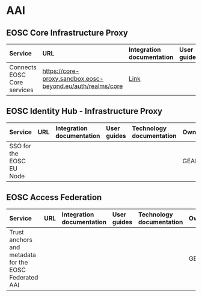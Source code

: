 # AAI

## EOSC Core Infrastructure Proxy 
| Service                         |  URL                            | Integration documentation | User guides | Technology documentation | Owner  |
|:-------------------------------- |:------------------------------ |:--------------------------|:------------|:-------------------------|:-------|
| Connects EOSC Core services |   https://core-proxy.sandbox.eosc-beyond.eu/auth/realms/core | [Link](registering-services-with-the-core-infrastructure-proxy.md) | | | GRNET |


## EOSC Identity Hub - Infrastructure Proxy 
| Service                         |  URL                            | Integration documentation | User guides | Technology documentation | Owner  |
|:-------------------------------- |:------------------------------ |:--------------------------|:------------|:-------------------------|:-------|
| SSO for the EOSC EU Node |   |  |  |  | GEANT |


## EOSC Access Federation
| Service                         |  URL                            | Integration documentation | User guides | Technology documentation | Owner  |
|:-------------------------------- |:------------------------------ |:--------------------------|:------------|:-------------------------|:-------|
| Trust anchors and metadata for the EOSC Federated AAI |    | | |  | GEANT |

